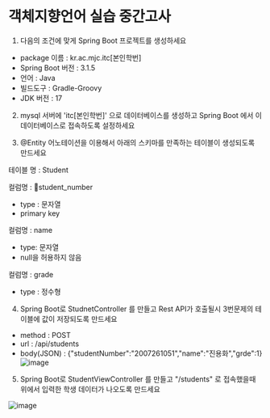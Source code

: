 # 객체지향언어 실습 중간고사

1. 다음의 조건에 맞게 Spring Boot 프로젝트를 생성하세요
- package 이름 : kr.ac.mjc.itc[본인학번]
- Spring Boot 버전 : 3.1.5
- 언어 : Java
- 빌드도구 : Gradle-Groovy
- JDK 버전 : 17
  
2. mysql 서버에 'itc[본인학번]' 으로 데이터베이스를 생성하고 Spring Boot 에서 이 데이터베이스로 접속하도록 설정하세요

3. @Entity 어노테이션을 이용해서 아래의 스키마를 만족하는 테이블이 생성되도록 만드세요

테이블 명 : Student

컬럼명 : student_number
- type : 문자열
- primary key

컬럼명 : name
- type: 문자열
- null을 허용하지 않음

컬럼명 : grade
- type : 정수형


4. Spring Boot로 StudnetController 를 만들고 Rest API가 호출될시 3번문제의 테이블에 값이 저장되도록 만드세요
- method : POST
- url : /api/students
- body(JSON) : {"studentNumber":"2007261051","name":"진용화","grde":1}
![image](https://github.com/JinYongHwa/sprintboot-midterm1/assets/21700482/65c4a732-2088-44e6-915b-88203f7c5df3)


5. Spring Boot로 StudentViewController 를 만들고 "/students" 로 접속했을때  위에서 입력한 학생 데이터가 나오도록 만드세요

![image](https://github.com/JinYongHwa/sprintboot-midterm1/assets/21700482/822182eb-18fe-4a88-a48c-d93469c5f390)




